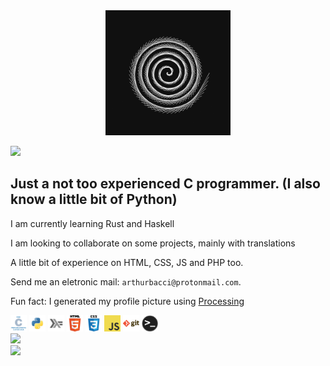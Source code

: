 <center><img width="200px" src="caos-spiral.gif" /></center>

![](https://komarev.com/ghpvc/?username=arthurbacci64)

<div style="margin-left: auto;">
  <h2>Just a not too experienced C programmer. (I also know a little bit of Python)</h2>
  <p>I am currently learning Rust and Haskell</p>
  <p>I am looking to collaborate on some projects, mainly with translations</p>
  <p>A little bit of experience on HTML, CSS, JS and PHP too.</p>
  <p>Send me an eletronic mail: <code>arthurbacci@protonmail.com</code>.</p>
  <p>Fun fact: I generated my profile picture using <a href="https://processing.org/">Processing</a></p>
</div>

<div>
<img alt="C" width="26px" src="https://raw.githubusercontent.com/github/explore/80688e429a7d4ef2fca1e82350fe8e3517d3494d/topics/c/c.png" />
<img alt="Python" width="26px" src="https://raw.githubusercontent.com/github/explore/80688e429a7d4ef2fca1e82350fe8e3517d3494d/topics/python/python.png" />
<img alt="Haskell" width="26px" src="https://raw.githubusercontent.com/github/explore/80688e429a7d4ef2fca1e82350fe8e3517d3494d/topics/haskell/haskell.png" />
<img alt="HTML5" width="26px" src="https://raw.githubusercontent.com/github/explore/80688e429a7d4ef2fca1e82350fe8e3517d3494d/topics/html/html.png" />
<img alt="CSS3" width="26px" src="https://raw.githubusercontent.com/github/explore/80688e429a7d4ef2fca1e82350fe8e3517d3494d/topics/css/css.png" />
<img alt="JavaScript" width="26px" src="https://raw.githubusercontent.com/github/explore/80688e429a7d4ef2fca1e82350fe8e3517d3494d/topics/javascript/javascript.png" />
<img alt="Git" width="26px" src="https://raw.githubusercontent.com/github/explore/80688e429a7d4ef2fca1e82350fe8e3517d3494d/topics/git/git.png" />
<img alt="Terminal" width="26px" src="https://raw.githubusercontent.com/github/explore/80688e429a7d4ef2fca1e82350fe8e3517d3494d/topics/terminal/terminal.png" />
</div>
<div>
<img width="500px" src="https://github-readme-stats.vercel.app/api/top-langs/?username=arthurbacci64&hide=html" />
<br>
<img width="500px" src="https://github-readme-stats.vercel.app/api/?username=arthurbacci64&hide=html" />
</div>

